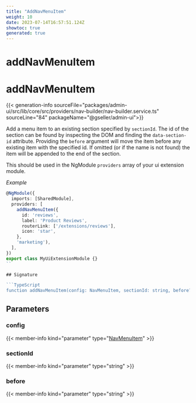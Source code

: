 ```yaml
---
title: "AddNavMenuItem"
weight: 10
date: 2023-07-14T16:57:51.124Z
showtoc: true
generated: true
---
```

<!-- This file was generated from the Vendure source. Do not modify. Instead, re-run the "docs:build" script -->

# addNavMenuItem
<div class="symbol">


# addNavMenuItem

{{< generation-info sourceFile="packages/admin-ui/src/lib/core/src/providers/nav-builder/nav-builder.service.ts" sourceLine="84" packageName="@gseller/admin-ui">}}

Add a menu item to an existing section specified by `sectionId`. The id of the section
can be found by inspecting the DOM and finding the `data-section-id` attribute.
Providing the `before` argument will move the item before any existing item with the specified id.
If omitted (or if the name is not found) the item will be appended to the
end of the section.

This should be used in the NgModule `providers` array of your ui extension module.

*Example*

```TypeScript
@NgModule({
  imports: [SharedModule],
  providers: [
    addNavMenuItem({
      id: 'reviews',
      label: 'Product Reviews',
      routerLink: ['/extensions/reviews'],
      icon: 'star',
    },
    'marketing'),
  ],
})
export class MyUiExtensionModule {}
``

## Signature

```TypeScript
function addNavMenuItem(config: NavMenuItem, sectionId: string, before?: string): Provider
```
## Parameters

### config

{{< member-info kind="parameter" type="<a href='/admin-ui-api/nav-menu/nav-menu-item#navmenuitem'>NavMenuItem</a>" >}}

### sectionId

{{< member-info kind="parameter" type="string" >}}

### before

{{< member-info kind="parameter" type="string" >}}

</div>
